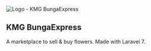 ![Logo - KMG BungaExpress](https://user-images.githubusercontent.com/64721275/105814945-bfcd0a00-5fe4-11eb-8b90-ba783fd7865b.png)

## KMG BungaExpress

A marketplace to sell & buy flowers. Made with Laravel 7.
